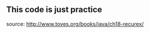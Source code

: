 This code is just practice
--------------------------------

source: http://www.toves.org/books/java/ch18-recurex/
